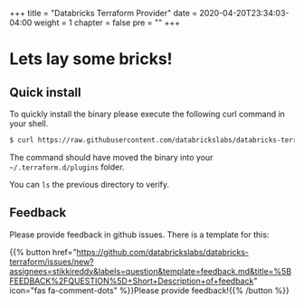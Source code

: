 +++
title = "Databricks Terraform Provider"
date = 2020-04-20T23:34:03-04:00
weight = 1
chapter = false
pre = ""
+++

# Lets lay some bricks! 

## Quick install

To quickly install the binary please execute the following curl command in your shell.

```bash
$ curl https://raw.githubusercontent.com/databrickslabs/databricks-terraform/master/godownloader-databricks-provider.sh | bash -s -- -b $HOME/.terraform.d/plugins
```

The command should have moved the binary into your `~/.terraform.d/plugins` folder.

You can `ls` the previous directory to verify.

## Feedback

Please provide feedback in github issues. There is a template for this:

{{% button href="https://github.com/databrickslabs/databricks-terraform/issues/new?assignees=stikkireddy&labels=question&template=feedback.md&title=%5BFEEDBACK%2FQUESTION%5D+Short+Description+of+feedback" icon="fas fa-comment-dots" %}}Please provide feedback!{{% /button %}}
